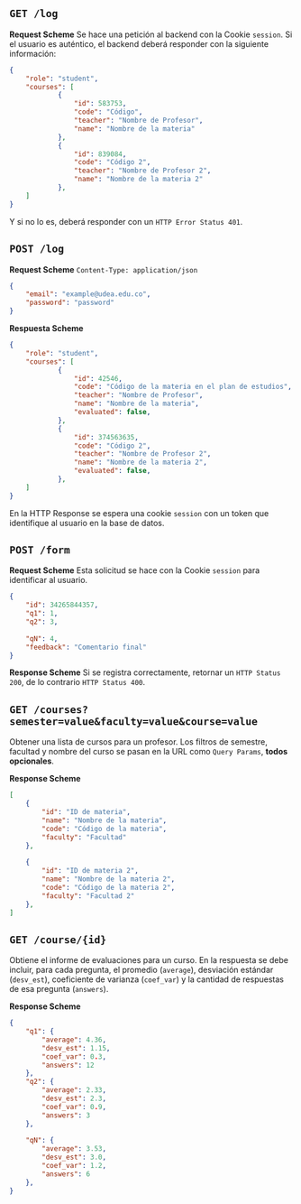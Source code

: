 
## `GET /log`
**Request Scheme**
Se hace una petición al backend con la Cookie `session`.
Si el usuario es auténtico, el backend deberá responder con la siguiente información:
```json
{
	"role": "student",
	"courses": [
			{
				"id": 583753,
				"code": "Código",
				"teacher": "Nombre de Profesor",
				"name": "Nombre de la materia"
			},
			{
				"id": 839084,
				"code": "Código 2",
				"teacher": "Nombre de Profesor 2",
				"name": "Nombre de la materia 2"
			},
	]
}
```
Y si no lo es, deberá responder con un `HTTP Error Status 401`.

## `POST /log`

**Request Scheme**
`Content-Type: application/json`
```json
{
	"email": "example@udea.edu.co",
	"password": "password"
}
```
**Respuesta Scheme**
```json
{
	"role": "student",
	"courses": [
			{
				"id": 42546,
				"code": "Código de la materia en el plan de estudios",
				"teacher": "Nombre de Profesor",
				"name": "Nombre de la materia",
				"evaluated": false,
			},
			{
				"id": 374563635,
				"code": "Código 2",
				"teacher": "Nombre de Profesor 2",
				"name": "Nombre de la materia 2",
				"evaluated": false,
			},
	]
}
```

En la HTTP Response se espera una cookie `session` con un token que identifique al usuario en la base de datos.

## `POST /form`

**Request Scheme**
Esta solicitud se hace con la Cookie `session` para identificar al usuario.
```json
{
	"id": 34265844357,
	"q1": 1,
	"q2": 3,
	
	"qN": 4,
	"feedback": "Comentario final"
}
```

**Response Scheme**
Si se registra correctamente, retornar un `HTTP Status 200`, de lo contrario `HTTP Status 400`.

## `GET /courses?semester=value&faculty=value&course=value`

Obtener una lista de cursos para un profesor. Los filtros de semestre, facultad y nombre del curso se pasan en la URL como `Query Params`, **todos opcionales**.

**Response Scheme**
```json
[
	{
		"id": "ID de materia",
		"name": "Nombre de la materia",
		"code": "Código de la materia",
		"faculty": "Facultad"
	},
	
	{
		"id": "ID de materia 2",
		"name": "Nombre de la materia 2",
		"code": "Código de la materia 2",
		"faculty": "Facultad 2"
	},
]
```

## `GET /course/{id}`

Obtiene el informe de evaluaciones para un curso. En la respuesta se debe incluir, para cada pregunta, el promedio (`average`), desviación estándar (`desv_est`),  coeficiente de varianza (`coef_var`) y la cantidad de respuestas de esa pregunta (`answers`).

**Response Scheme**
```json
{
	"q1": {
		"average": 4.36,
		"desv_est": 1.15,
		"coef_var": 0.3,
		"answers": 12
	},
	"q2": {
		"average": 2.33,
		"desv_est": 2.3,
		"coef_var": 0.9,
		"answers": 3
	},
	
	"qN": {
		"average": 3.53,
		"desv_est": 3.0,
		"coef_var": 1.2,
		"answers": 6
	},
}
```
